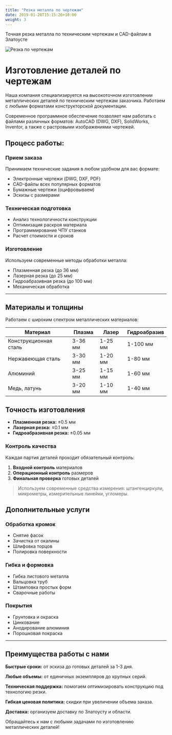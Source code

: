 ```yaml
---
title: "Резка металла по чертежам"
date: 2019-01-28T15:15:26+10:00
weight: 3
---
```


Точная резка металла по техническим чертежам и CAD-файлам в Златоусте

![Резка по чертежам](/images/austin-distel-nGc5RT2HmF0-unsplash.jpg)

# Изготовление деталей по чертежам

Наша компания специализируется на высокоточном изготовлении металлических деталей по техническим чертежам заказчика. Работаем с любыми форматами конструкторской документации.

Современное программное обеспечение позволяет нам работать с файлами различных форматов: AutoCAD (DWG, DXF), SolidWorks, Inventor, а также с растровыми изображениями чертежей.

## Процесс работы:

### Прием заказа

Принимаем технические задания в любом удобном для вас формате:
- Электронные чертежи (DWG, DXF, PDF)
- CAD-файлы всех популярных форматов
- Бумажные чертежи (оцифровываем)
- Эскизы с размерами

### Техническая подготовка

- Анализ технологичности конструкции
- Оптимизация раскроя материала
- Программирование ЧПУ станков
- Расчет стоимости и сроков

### Изготовление

Используем современные методы обработки металла:
- Плазменная резка (до 36 мм)
- Лазерная резка (до 25 мм)
- Гидроабразивная резка (до 100 мм)
- Механическая обработка

---

## Материалы и толщины

Работаем с широким спектром металлических материалов:

| Материал | Плазма | Лазер | Гидроабразив |
| -------- | ------ | ----- | ------------ |
| Конструкционная сталь | 3-36 мм | 1-25 мм | 1-100 мм |
| Нержавеющая сталь | 3-30 мм | 1-20 мм | 1-80 мм |
| Алюминий | 3-25 мм | 1-15 мм | 1-60 мм |
| Медь, латунь | 3-20 мм | 1-10 мм | 1-40 мм |

## Точность изготовления

- **Плазменная резка:** ±0.5 мм
- **Лазерная резка:** ±0.1 мм
- **Гидроабразивная резка:** ±0.05 мм

### Контроль качества

Каждая партия деталей проходит обязательный контроль:

1. **Входной контроль** материалов
2. **Операционный контроль** размеров
3. **Финальная проверка** готовых деталей

> Используем современные средства измерения: штангенциркули, микрометры, измерительные линейки, угломеры.

## Дополнительные услуги

### Обработка кромок

- Снятие фасок
- Зачистка от окалины
- Шлифовка торцов
- Полировка поверхности

### Гибка и формовка

- Гибка листового металла
- Вальцовка труб
- Штамповка простых форм
- Сварочные работы

### Покрытия

- Грунтовка и окраска
- Цинкование
- Анодирование алюминия
- Порошковая покраска

---

## Преимущества работы с нами

**Быстрые сроки:** от эскиза до готовых деталей за 1-3 дня.

**Любые объемы:** от единичных экземпляров до крупных серий.

**Техническая поддержка:** помогаем оптимизировать конструкцию под технологию резки.

**Гибкая ценовая политика:** скидки при увеличении объема заказа.

**Доставка:** организуем доставку по Златоусту и области.

Обращайтесь к нам с любыми задачами по изготовлению металлических деталей!
